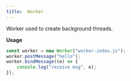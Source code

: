 ```yaml
---
title:  Worker
---
```

Worker used to create background threads.

**Usage**

```javascript
const worker = new Worker("worker-index.js");
worker.postMessage("hello");
worker.bindMessage((e) => {
    console.log("receive msg", e);
});
```
